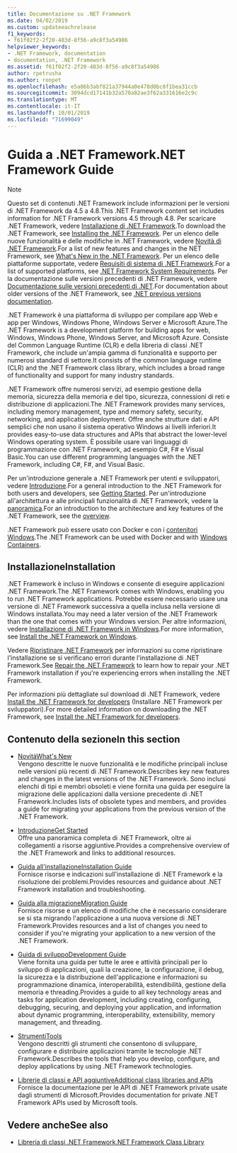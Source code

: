 ```yaml
---
title: Documentazione su .NET Framework
ms.date: 04/02/2019
ms.custom: updateeachrelease
f1_keywords:
- f61f02f2-2f20-483d-8f56-a9c8f3a54986
helpviewer_keywords:
- .NET Framework, documentation
- documentation, .NET Framework
ms.assetid: f61f02f2-2f20-483d-8f56-a9c8f3a54986
author: rpetrusha
ms.author: ronpet
ms.openlocfilehash: e5a86b3abf821a37944a0e478d0bc8f1bea31ccb
ms.sourcegitcommit: 3094dcd17141b32a570a82ae3f62a331616e2c9c
ms.translationtype: MT
ms.contentlocale: it-IT
ms.lasthandoff: 10/01/2019
ms.locfileid: "71699049"
---
```

# <a name="net-framework-guide"></a><span data-ttu-id="63b15-102">Guida a .NET Framework</span><span class="sxs-lookup"><span data-stu-id="63b15-102">.NET Framework Guide</span></span>

> [!NOTE]
> <span data-ttu-id="63b15-103">Questo set di contenuti .NET Framework include informazioni per le versioni di .NET Framework da 4.5 a 4.8.</span><span class="sxs-lookup"><span data-stu-id="63b15-103">This .NET Framework content set includes information for .NET Framework versions 4.5 through 4.8.</span></span> <span data-ttu-id="63b15-104">Per scaricare .NET Framework, vedere [Installazione di .NET Framework](./install/guide-for-developers.md).</span><span class="sxs-lookup"><span data-stu-id="63b15-104">To download the .NET Framework, see [Installing the .NET Framework](./install/guide-for-developers.md).</span></span> <span data-ttu-id="63b15-105">Per un elenco delle nuove funzionalità e delle modifiche in .NET Framework, vedere [Novità di .NET Framework](./whats-new/index.md).</span><span class="sxs-lookup"><span data-stu-id="63b15-105">For a list of new features and changes in the NET Framework, see [What's New in the .NET Framework](./whats-new/index.md).</span></span> <span data-ttu-id="63b15-106">Per un elenco delle piattaforme supportate, vedere [Requisiti di sistema di .NET Framework](./get-started/system-requirements.md).</span><span class="sxs-lookup"><span data-stu-id="63b15-106">For a list of supported platforms, see [.NET Framework System Requirements](./get-started/system-requirements.md).</span></span> <span data-ttu-id="63b15-107">Per la documentazione sulle versioni precedenti di .NET Framework, vedere [Documentazione sulle versioni precedenti di .NET](https://docs.microsoft.com/previous-versions/dotnet/).</span><span class="sxs-lookup"><span data-stu-id="63b15-107">For documentation about older versions of the .NET Framework, see [.NET previous versions documentation](https://docs.microsoft.com/previous-versions/dotnet/).</span></span>

<span data-ttu-id="63b15-108">.NET Framework è una piattaforma di sviluppo per compilare app Web e app per Windows, Windows Phone, Windows Server e Microsoft Azure.</span><span class="sxs-lookup"><span data-stu-id="63b15-108">The .NET Framework is a development platform for building apps for web, Windows, Windows Phone, Windows Server, and Microsoft Azure.</span></span> <span data-ttu-id="63b15-109">Consiste del Common Language Runtime (CLR) e della libreria di classi .NET Framework, che include un'ampia gamma di funzionalità e supporto per numerosi standard di settore.</span><span class="sxs-lookup"><span data-stu-id="63b15-109">It consists of the common language runtime (CLR) and the .NET Framework class library, which includes a broad range of functionality and support for many industry standards.</span></span>

<span data-ttu-id="63b15-110">.NET Framework offre numerosi servizi, ad esempio gestione della memoria, sicurezza della memoria e del tipo, sicurezza, connessioni di reti e distribuzione di applicazioni.</span><span class="sxs-lookup"><span data-stu-id="63b15-110">The .NET Framework provides many services, including memory management, type and memory safety, security, networking, and application deployment.</span></span> <span data-ttu-id="63b15-111">Offre anche strutture dati e API semplici che non usano il sistema operativo Windows ai livelli inferiori.</span><span class="sxs-lookup"><span data-stu-id="63b15-111">It provides easy-to-use data structures and APIs that abstract the lower-level Windows operating system.</span></span> <span data-ttu-id="63b15-112">È possibile usare vari linguaggi di programmazione con .NET Framework, ad esempio C#, F# e Visual Basic.</span><span class="sxs-lookup"><span data-stu-id="63b15-112">You can use different programming languages with the .NET Framework, including C#, F#, and Visual Basic.</span></span>

<span data-ttu-id="63b15-113">Per un'introduzione generale a .NET Framework per utenti e sviluppatori, vedere [Introduzione](./get-started/index.md).</span><span class="sxs-lookup"><span data-stu-id="63b15-113">For a general introduction to the .NET Framework for both users and developers, see [Getting Started](./get-started/index.md).</span></span> <span data-ttu-id="63b15-114">Per un'introduzione all'architettura e alle principali funzionalità di .NET Framework, vedere la [panoramica](./get-started/overview.md).</span><span class="sxs-lookup"><span data-stu-id="63b15-114">For an introduction to the architecture and key features of the .NET Framework, see the [overview](./get-started/overview.md).</span></span>

<span data-ttu-id="63b15-115">.NET Framework può essere usato con Docker e con i [contenitori Windows](/virtualization/windowscontainers/about/).</span><span class="sxs-lookup"><span data-stu-id="63b15-115">The .NET Framework can be used with Docker and with [Windows Containers](/virtualization/windowscontainers/about/).</span></span>

## <a name="installation"></a><span data-ttu-id="63b15-116">Installazione</span><span class="sxs-lookup"><span data-stu-id="63b15-116">Installation</span></span>

<span data-ttu-id="63b15-117">.NET Framework è incluso in Windows e consente di eseguire applicazioni .NET Framework.</span><span class="sxs-lookup"><span data-stu-id="63b15-117">The .NET Framework comes with Windows, enabling you to run .NET Framework applications.</span></span> <span data-ttu-id="63b15-118">Potrebbe essere necessario usare una versione di .NET Framework successiva a quella inclusa nella versione di Windows installata.</span><span class="sxs-lookup"><span data-stu-id="63b15-118">You may need a later version of the .NET Framework than the one that comes with your Windows version.</span></span> <span data-ttu-id="63b15-119">Per altre informazioni, vedere [Installazione di .NET Framework in Windows](./install/index.md).</span><span class="sxs-lookup"><span data-stu-id="63b15-119">For more information, see [Install the .NET Framework on Windows](./install/index.md).</span></span>

<span data-ttu-id="63b15-120">Vedere [Ripristinare .NET Framework](./install/repair.md) per informazioni su come ripristinare l'installazione se si verificano errori durante l'installazione di .NET Framework.</span><span class="sxs-lookup"><span data-stu-id="63b15-120">See [Repair the .NET Framework](./install/repair.md) to learn how to repair your .NET Framework installation if you're experiencing errors when installing the .NET Framework.</span></span>

<span data-ttu-id="63b15-121">Per informazioni più dettagliate sul download di .NET Framework, vedere [Install the .NET Framework for developers](./install/guide-for-developers.md) (Installare .NET Framework per sviluppatori).</span><span class="sxs-lookup"><span data-stu-id="63b15-121">For more detailed information on downloading the .NET Framework, see [Install the .NET Framework for developers](./install/guide-for-developers.md).</span></span>

## <a name="in-this-section"></a><span data-ttu-id="63b15-122">Contenuto della sezione</span><span class="sxs-lookup"><span data-stu-id="63b15-122">In this section</span></span>

* [<span data-ttu-id="63b15-123">Novità</span><span class="sxs-lookup"><span data-stu-id="63b15-123">What's New</span></span>](./whats-new/index.md)  
<span data-ttu-id="63b15-124">Vengono descritte le nuove funzionalità e le modifiche principali incluse nelle versioni più recenti di .NET Framework.</span><span class="sxs-lookup"><span data-stu-id="63b15-124">Describes key new features and changes in the latest versions of the .NET Framework.</span></span> <span data-ttu-id="63b15-125">Sono inclusi elenchi di tipi e membri obsoleti e viene fornita una guida per eseguire la migrazione delle applicazioni dalla versione precedente di .NET Framework.</span><span class="sxs-lookup"><span data-stu-id="63b15-125">Includes lists of obsolete types and members, and provides a guide for migrating your applications from the previous version of the .NET Framework.</span></span>

* [<span data-ttu-id="63b15-126">Introduzione</span><span class="sxs-lookup"><span data-stu-id="63b15-126">Get Started</span></span>](./get-started/index.md)  
<span data-ttu-id="63b15-127">Offre una panoramica completa di .NET Framework, oltre ai collegamenti a risorse aggiuntive.</span><span class="sxs-lookup"><span data-stu-id="63b15-127">Provides a comprehensive overview of the .NET Framework and links to additional resources.</span></span>

* [<span data-ttu-id="63b15-128">Guida all'installazione</span><span class="sxs-lookup"><span data-stu-id="63b15-128">Installation Guide</span></span>](./install/index.md)  
<span data-ttu-id="63b15-129">Fornisce risorse e indicazioni sull'installazione di .NET Framework e la risoluzione dei problemi.</span><span class="sxs-lookup"><span data-stu-id="63b15-129">Provides resources and guidance about .NET Framework installation and troubleshooting.</span></span>

* [<span data-ttu-id="63b15-130">Guida alla migrazione</span><span class="sxs-lookup"><span data-stu-id="63b15-130">Migration Guide</span></span>](./migration-guide/index.md)  
<span data-ttu-id="63b15-131">Fornisce risorse e un elenco di modifiche che è necessario considerare se si sta migrando l'applicazione a una nuova versione di .NET Framework.</span><span class="sxs-lookup"><span data-stu-id="63b15-131">Provides resources and a list of changes you need to consider if you're migrating your application to a new version of the .NET Framework.</span></span>

* [<span data-ttu-id="63b15-132">Guida di sviluppo</span><span class="sxs-lookup"><span data-stu-id="63b15-132">Development Guide</span></span>](./development-guide.md)  
<span data-ttu-id="63b15-133">Viene fornita una guida per tutte le aree e attività principali per lo sviluppo di applicazioni, quali la creazione, la configurazione, il debug, la sicurezza e la distribuzione dell'applicazione e informazioni su programmazione dinamica, interoperabilità, estendibilità, gestione della memoria e threading.</span><span class="sxs-lookup"><span data-stu-id="63b15-133">Provides a guide to all key technology areas and tasks for application development, including creating, configuring, debugging, securing, and deploying your application, and information about dynamic programming, interoperability, extensibility, memory management, and threading.</span></span>

* [<span data-ttu-id="63b15-134">Strumenti</span><span class="sxs-lookup"><span data-stu-id="63b15-134">Tools</span></span>](./tools/index.md)  
<span data-ttu-id="63b15-135">Vengono descritti gli strumenti che consentono di sviluppare, configurare e distribuire applicazioni tramite le tecnologie .NET Framework.</span><span class="sxs-lookup"><span data-stu-id="63b15-135">Describes the tools that help you develop, configure, and deploy applications by using .NET Framework technologies.</span></span>

* [<span data-ttu-id="63b15-136">Librerie di classi e API aggiuntive</span><span class="sxs-lookup"><span data-stu-id="63b15-136">Additional class libraries and APIs</span></span>](./additional-apis/index.md)  
<span data-ttu-id="63b15-137">Fornisce la documentazione per le API di .NET Framework private usate dagli strumenti di Microsoft.</span><span class="sxs-lookup"><span data-stu-id="63b15-137">Provides documentation for private .NET Framework APIs used by Microsoft tools.</span></span>

## <a name="see-also"></a><span data-ttu-id="63b15-138">Vedere anche</span><span class="sxs-lookup"><span data-stu-id="63b15-138">See also</span></span>

- [<span data-ttu-id="63b15-139">Libreria di classi .NET Framework</span><span class="sxs-lookup"><span data-stu-id="63b15-139">.NET Framework Class Library</span></span>](/dotnet/api/?view=netframework-4.8)
